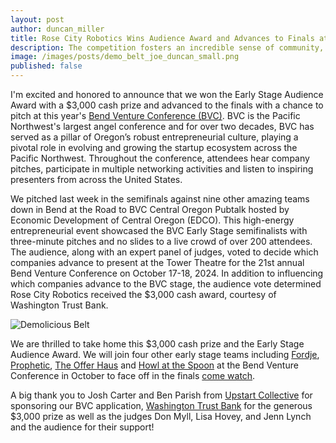 ```yaml
---
layout: post
author: duncan_miller
title: Rose City Robotics Wins Audience Award and Advances to Finals at Bend Venture Conference
description: The competition fosters an incredible sense of community, where early-stage teams can network, share ideas, and gain valuable feedback
image: /images/posts/demo_belt_joe_duncan_small.png
published: false
---
```


I'm excited and honored to announce that we won the Early Stage Audience Award with a $3,000 cash prize and advanced to the finals with a chance to pitch at this year's [Bend Venture Conference (BVC)](https://www.bendvc.com/). BVC is the Pacific Northwest's largest angel conference and for over two decades, BVC has served as a pillar of Oregon’s robust entrepreneurial culture, playing a pivotal role in evolving and growing the startup ecosystem across the Pacific Northwest. Throughout the conference, attendees hear company pitches, participate in multiple networking activities and listen to inspiring presenters from across the United States.

We pitched last week in the semifinals against nine other amazing teams down in Bend at the Road to BVC Central Oregon Pubtalk hosted by Economic Development of Central Oregon (EDCO). This high-energy entrepreneurial event showcased the BVC Early Stage semifinalists with three-minute pitches and no slides to a live crowd of over 200 attendees. The audience, along with an expert panel of judges, voted to decide which companies advance to present at the Tower Theatre for the 21st annual Bend Venture Conference on October 17-18, 2024. In addition to influencing which companies advance to the BVC stage, the audience vote determined Rose City Robotics received the $3,000 cash award, courtesy of Washington Trust Bank.

![Demolicious Belt](/images/posts/demo_belt_small.jpeg)

We are thrilled to take home this $3,000 cash prize and the Early Stage Audience Award. We will join four other early stage teams including [Fordje](https://www.fordje.com/), [Prophetic](https://www.propheticsoftware.ai/), [The Offer Haus](https://www.theofferhaus.com/) and [Howl at the Spoon](https://howlatthespoon.com/) at the Bend Venture Conference in October to face off in the finals [come watch](https://www.eventbrite.com/e/2024-bend-venture-conference-tickets-945142515707?aff=oddtdtcreator).

A big thank you to Josh Carter and Ben Parish from [Upstart Collective](https://www.upstartcollective.org/) for sponsoring our BVC application, [Washington Trust Bank](https://www.oregonventurefund.com/) for the generous $3,000 prize as well as the judges Don Myll, Lisa Hovey, and Jenn Lynch and the audience for their support!
